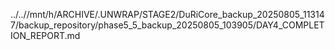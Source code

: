 ../..//mnt/h/ARCHIVE/.UNWRAP/STAGE2/DuRiCore_backup_20250805_113147/backup_repository/phase5_5_backup_20250805_103905/DAY4_COMPLETION_REPORT.md